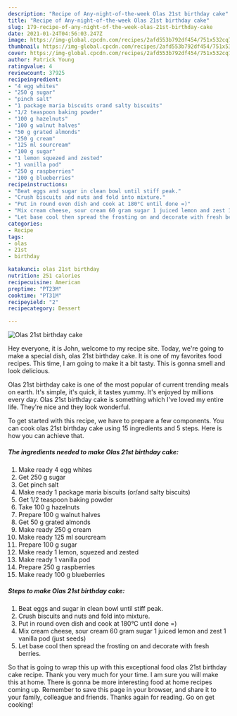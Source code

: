 ```yaml
---
description: "Recipe of Any-night-of-the-week Olas 21st birthday cake"
title: "Recipe of Any-night-of-the-week Olas 21st birthday cake"
slug: 179-recipe-of-any-night-of-the-week-olas-21st-birthday-cake
date: 2021-01-24T04:56:03.247Z
image: https://img-global.cpcdn.com/recipes/2afd553b792df454/751x532cq70/olas-21st-birthday-cake-recipe-main-photo.jpg
thumbnail: https://img-global.cpcdn.com/recipes/2afd553b792df454/751x532cq70/olas-21st-birthday-cake-recipe-main-photo.jpg
cover: https://img-global.cpcdn.com/recipes/2afd553b792df454/751x532cq70/olas-21st-birthday-cake-recipe-main-photo.jpg
author: Patrick Young
ratingvalue: 4
reviewcount: 37925
recipeingredient:
- "4 egg whites"
- "250 g sugar"
- "pinch salt"
- "1 package maria biscuits orand salty biscuits"
- "1/2 teaspoon baking powder"
- "100 g hazelnuts"
- "100 g walnut halves"
- "50 g grated almonds"
- "250 g cream"
- "125 ml sourcream"
- "100 g sugar"
- "1 lemon squezed and zested"
- "1 vanilla pod"
- "250 g raspberries"
- "100 g blueberries"
recipeinstructions:
- "Beat eggs and sugar in clean bowl until stiff peak."
- "Crush biscuits and nuts and fold into mixture."
- "Put in round oven dish and cook at 180°C until done =)"
- "Mix cream cheese, sour cream 60 gram sugar 1 juiced lemon and zest 1 vanilla pod (just seeds)"
- "Let base cool then spread the frosting on and decorate with fresh berries."
categories:
- Recipe
tags:
- olas
- 21st
- birthday

katakunci: olas 21st birthday 
nutrition: 251 calories
recipecuisine: American
preptime: "PT23M"
cooktime: "PT31M"
recipeyield: "2"
recipecategory: Dessert

---
```



![Olas 21st birthday cake](https://img-global.cpcdn.com/recipes/2afd553b792df454/751x532cq70/olas-21st-birthday-cake-recipe-main-photo.jpg)

Hey everyone, it is John, welcome to my recipe site. Today, we're going to make a special dish, olas 21st birthday cake. It is one of my favorites food recipes. This time, I am going to make it a bit tasty. This is gonna smell and look delicious.

Olas 21st birthday cake is one of the most popular of current trending meals on earth. It's simple, it's quick, it tastes yummy. It's enjoyed by millions every day. Olas 21st birthday cake is something which I've loved my entire life. They're nice and they look wonderful.




To get started with this recipe, we have to prepare a few components. You can cook olas 21st birthday cake using 15 ingredients and 5 steps. Here is how you can achieve that.

<!--inarticleads1-->

##### The ingredients needed to make Olas 21st birthday cake:

1. Make ready 4 egg whites
1. Get 250 g sugar
1. Get pinch salt
1. Make ready 1 package maria biscuits (or/and salty biscuits)
1. Get 1/2 teaspoon baking powder
1. Take 100 g hazelnuts
1. Prepare 100 g walnut halves
1. Get 50 g grated almonds
1. Make ready 250 g cream
1. Make ready 125 ml sourcream
1. Prepare 100 g sugar
1. Make ready 1 lemon, squezed and zested
1. Make ready 1 vanilla pod
1. Prepare 250 g raspberries
1. Make ready 100 g blueberries




<!--inarticleads2-->

##### Steps to make Olas 21st birthday cake:

1. Beat eggs and sugar in clean bowl until stiff peak.
1. Crush biscuits and nuts and fold into mixture.
1. Put in round oven dish and cook at 180°C until done =)
1. Mix cream cheese, sour cream 60 gram sugar 1 juiced lemon and zest 1 vanilla pod (just seeds)
1. Let base cool then spread the frosting on and decorate with fresh berries.




So that is going to wrap this up with this exceptional food olas 21st birthday cake recipe. Thank you very much for your time. I am sure you will make this at home. There is gonna be more interesting food at home recipes coming up. Remember to save this page in your browser, and share it to your family, colleague and friends. Thanks again for reading. Go on get cooking!
